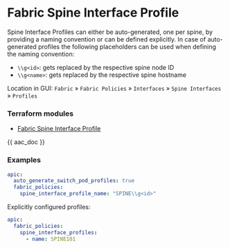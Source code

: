 # Fabric Spine Interface Profile

Spine Interface Profiles can either be auto-generated, one per spine, by providing a naming convention or can be defined explicitly. In case of auto-generated profiles the following placeholders can be used when defining the naming convention:

* `\\g<id>`: gets replaced by the respective spine node ID
* `\\g<name>`: gets replaced by the respective spine hostname

Location in GUI:
`Fabric` » `Fabric Policies` » `Interfaces` » `Spine Interfaces` » `Profiles`

### Terraform modules

* [Fabric Spine Interface Profile](https://registry.terraform.io/modules/netascode/fabric-spine-interface-profile/aci/latest)

{{ aac_doc }}

### Examples

```yaml
apic:
  auto_generate_switch_pod_profiles: true
  fabric_policies:
    spine_interface_profile_name: "SPINE\\g<id>"
```

Explicitly configured profiles:

```yaml
apic:
  fabric_policies:
    spine_interface_profiles:
      - name: SPINE101
```
